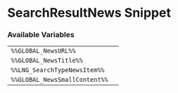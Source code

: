 # SearchResultNews Snippet

### Available Variables
|||
|---|---|
| `%%GLOBAL_NewsURL%%` |
| `%%GLOBAL_NewsTitle%%` |
| `%%LNG_SearchTypeNewsItem%%` |
| `%%GLOBAL_NewsSmallContent%%` |
